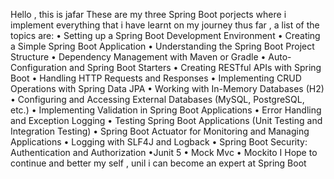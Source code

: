 Hello , this is jafar
These are my three Spring Boot porjects where i implement everything that i have learnt on my journey thus far , a list of the topics are:
•	Setting up a Spring Boot Development Environment
•	Creating a Simple Spring Boot Application
•	Understanding the Spring Boot Project Structure
•	Dependency Management with Maven or Gradle
•	Auto-Configuration and Spring Boot Starters
•	Creating RESTful APIs with Spring Boot
•	Handling HTTP Requests and Responses
•	Implementing CRUD Operations with Spring Data JPA
•	Working with In-Memory Databases (H2)
•	Configuring and Accessing External Databases (MySQL, PostgreSQL, etc.)
•	Implementing Validation in Spring Boot Applications
•	Error Handling and Exception Logging
•	Testing Spring Boot Applications (Unit Testing and Integration Testing)
•	Spring Boot Actuator for Monitoring and Managing Applications
•	Logging with SLF4J and Logback
•	Spring Boot Security: Authentication and Authorization
•Junit 5
•	Mock Mvc
•	Mockito
I Hope to continue and better my self , unil i can become an expert at Spring Boot


